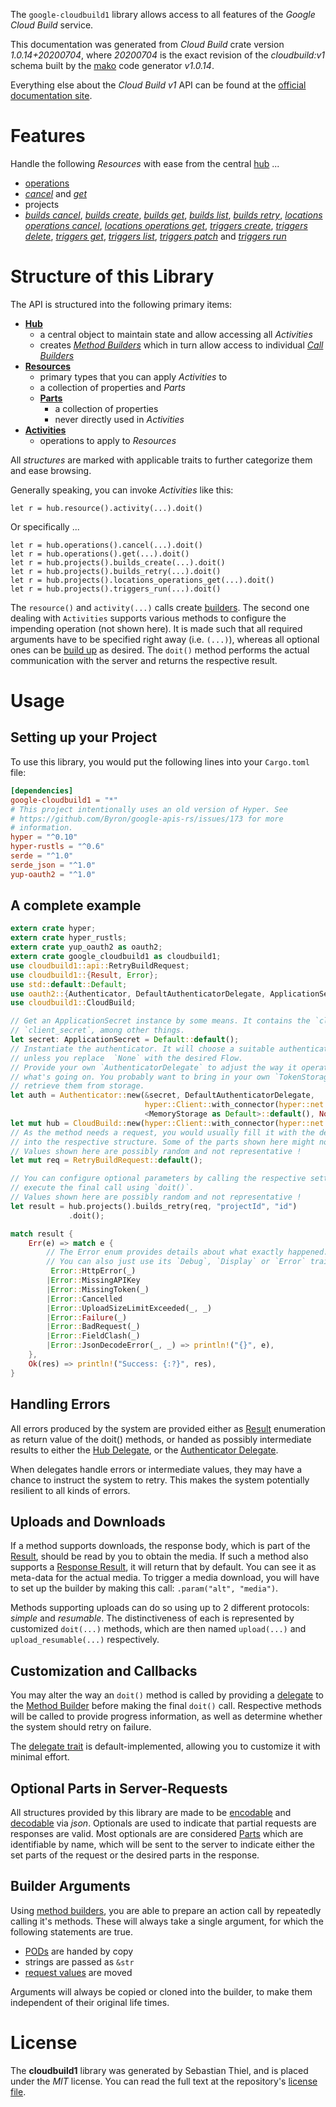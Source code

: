 <!---
DO NOT EDIT !
This file was generated automatically from 'src/mako/api/README.md.mako'
DO NOT EDIT !
-->
The `google-cloudbuild1` library allows access to all features of the *Google Cloud Build* service.

This documentation was generated from *Cloud Build* crate version *1.0.14+20200704*, where *20200704* is the exact revision of the *cloudbuild:v1* schema built by the [mako](http://www.makotemplates.org/) code generator *v1.0.14*.

Everything else about the *Cloud Build* *v1* API can be found at the
[official documentation site](https://cloud.google.com/cloud-build/docs/).
# Features

Handle the following *Resources* with ease from the central [hub](https://docs.rs/google-cloudbuild1/1.0.14+20200704/google_cloudbuild1/CloudBuild) ... 

* [operations](https://docs.rs/google-cloudbuild1/1.0.14+20200704/google_cloudbuild1/api::Operation)
 * [*cancel*](https://docs.rs/google-cloudbuild1/1.0.14+20200704/google_cloudbuild1/api::OperationCancelCall) and [*get*](https://docs.rs/google-cloudbuild1/1.0.14+20200704/google_cloudbuild1/api::OperationGetCall)
* projects
 * [*builds cancel*](https://docs.rs/google-cloudbuild1/1.0.14+20200704/google_cloudbuild1/api::ProjectBuildCancelCall), [*builds create*](https://docs.rs/google-cloudbuild1/1.0.14+20200704/google_cloudbuild1/api::ProjectBuildCreateCall), [*builds get*](https://docs.rs/google-cloudbuild1/1.0.14+20200704/google_cloudbuild1/api::ProjectBuildGetCall), [*builds list*](https://docs.rs/google-cloudbuild1/1.0.14+20200704/google_cloudbuild1/api::ProjectBuildListCall), [*builds retry*](https://docs.rs/google-cloudbuild1/1.0.14+20200704/google_cloudbuild1/api::ProjectBuildRetryCall), [*locations operations cancel*](https://docs.rs/google-cloudbuild1/1.0.14+20200704/google_cloudbuild1/api::ProjectLocationOperationCancelCall), [*locations operations get*](https://docs.rs/google-cloudbuild1/1.0.14+20200704/google_cloudbuild1/api::ProjectLocationOperationGetCall), [*triggers create*](https://docs.rs/google-cloudbuild1/1.0.14+20200704/google_cloudbuild1/api::ProjectTriggerCreateCall), [*triggers delete*](https://docs.rs/google-cloudbuild1/1.0.14+20200704/google_cloudbuild1/api::ProjectTriggerDeleteCall), [*triggers get*](https://docs.rs/google-cloudbuild1/1.0.14+20200704/google_cloudbuild1/api::ProjectTriggerGetCall), [*triggers list*](https://docs.rs/google-cloudbuild1/1.0.14+20200704/google_cloudbuild1/api::ProjectTriggerListCall), [*triggers patch*](https://docs.rs/google-cloudbuild1/1.0.14+20200704/google_cloudbuild1/api::ProjectTriggerPatchCall) and [*triggers run*](https://docs.rs/google-cloudbuild1/1.0.14+20200704/google_cloudbuild1/api::ProjectTriggerRunCall)




# Structure of this Library

The API is structured into the following primary items:

* **[Hub](https://docs.rs/google-cloudbuild1/1.0.14+20200704/google_cloudbuild1/CloudBuild)**
    * a central object to maintain state and allow accessing all *Activities*
    * creates [*Method Builders*](https://docs.rs/google-cloudbuild1/1.0.14+20200704/google_cloudbuild1/client::MethodsBuilder) which in turn
      allow access to individual [*Call Builders*](https://docs.rs/google-cloudbuild1/1.0.14+20200704/google_cloudbuild1/client::CallBuilder)
* **[Resources](https://docs.rs/google-cloudbuild1/1.0.14+20200704/google_cloudbuild1/client::Resource)**
    * primary types that you can apply *Activities* to
    * a collection of properties and *Parts*
    * **[Parts](https://docs.rs/google-cloudbuild1/1.0.14+20200704/google_cloudbuild1/client::Part)**
        * a collection of properties
        * never directly used in *Activities*
* **[Activities](https://docs.rs/google-cloudbuild1/1.0.14+20200704/google_cloudbuild1/client::CallBuilder)**
    * operations to apply to *Resources*

All *structures* are marked with applicable traits to further categorize them and ease browsing.

Generally speaking, you can invoke *Activities* like this:

```Rust,ignore
let r = hub.resource().activity(...).doit()
```

Or specifically ...

```ignore
let r = hub.operations().cancel(...).doit()
let r = hub.operations().get(...).doit()
let r = hub.projects().builds_create(...).doit()
let r = hub.projects().builds_retry(...).doit()
let r = hub.projects().locations_operations_get(...).doit()
let r = hub.projects().triggers_run(...).doit()
```

The `resource()` and `activity(...)` calls create [builders][builder-pattern]. The second one dealing with `Activities` 
supports various methods to configure the impending operation (not shown here). It is made such that all required arguments have to be 
specified right away (i.e. `(...)`), whereas all optional ones can be [build up][builder-pattern] as desired.
The `doit()` method performs the actual communication with the server and returns the respective result.

# Usage

## Setting up your Project

To use this library, you would put the following lines into your `Cargo.toml` file:

```toml
[dependencies]
google-cloudbuild1 = "*"
# This project intentionally uses an old version of Hyper. See
# https://github.com/Byron/google-apis-rs/issues/173 for more
# information.
hyper = "^0.10"
hyper-rustls = "^0.6"
serde = "^1.0"
serde_json = "^1.0"
yup-oauth2 = "^1.0"
```

## A complete example

```Rust
extern crate hyper;
extern crate hyper_rustls;
extern crate yup_oauth2 as oauth2;
extern crate google_cloudbuild1 as cloudbuild1;
use cloudbuild1::api::RetryBuildRequest;
use cloudbuild1::{Result, Error};
use std::default::Default;
use oauth2::{Authenticator, DefaultAuthenticatorDelegate, ApplicationSecret, MemoryStorage};
use cloudbuild1::CloudBuild;

// Get an ApplicationSecret instance by some means. It contains the `client_id` and 
// `client_secret`, among other things.
let secret: ApplicationSecret = Default::default();
// Instantiate the authenticator. It will choose a suitable authentication flow for you, 
// unless you replace  `None` with the desired Flow.
// Provide your own `AuthenticatorDelegate` to adjust the way it operates and get feedback about 
// what's going on. You probably want to bring in your own `TokenStorage` to persist tokens and
// retrieve them from storage.
let auth = Authenticator::new(&secret, DefaultAuthenticatorDelegate,
                              hyper::Client::with_connector(hyper::net::HttpsConnector::new(hyper_rustls::TlsClient::new())),
                              <MemoryStorage as Default>::default(), None);
let mut hub = CloudBuild::new(hyper::Client::with_connector(hyper::net::HttpsConnector::new(hyper_rustls::TlsClient::new())), auth);
// As the method needs a request, you would usually fill it with the desired information
// into the respective structure. Some of the parts shown here might not be applicable !
// Values shown here are possibly random and not representative !
let mut req = RetryBuildRequest::default();

// You can configure optional parameters by calling the respective setters at will, and
// execute the final call using `doit()`.
// Values shown here are possibly random and not representative !
let result = hub.projects().builds_retry(req, "projectId", "id")
             .doit();

match result {
    Err(e) => match e {
        // The Error enum provides details about what exactly happened.
        // You can also just use its `Debug`, `Display` or `Error` traits
         Error::HttpError(_)
        |Error::MissingAPIKey
        |Error::MissingToken(_)
        |Error::Cancelled
        |Error::UploadSizeLimitExceeded(_, _)
        |Error::Failure(_)
        |Error::BadRequest(_)
        |Error::FieldClash(_)
        |Error::JsonDecodeError(_, _) => println!("{}", e),
    },
    Ok(res) => println!("Success: {:?}", res),
}

```
## Handling Errors

All errors produced by the system are provided either as [Result](https://docs.rs/google-cloudbuild1/1.0.14+20200704/google_cloudbuild1/client::Result) enumeration as return value of
the doit() methods, or handed as possibly intermediate results to either the 
[Hub Delegate](https://docs.rs/google-cloudbuild1/1.0.14+20200704/google_cloudbuild1/client::Delegate), or the [Authenticator Delegate](https://docs.rs/yup-oauth2/*/yup_oauth2/trait.AuthenticatorDelegate.html).

When delegates handle errors or intermediate values, they may have a chance to instruct the system to retry. This 
makes the system potentially resilient to all kinds of errors.

## Uploads and Downloads
If a method supports downloads, the response body, which is part of the [Result](https://docs.rs/google-cloudbuild1/1.0.14+20200704/google_cloudbuild1/client::Result), should be
read by you to obtain the media.
If such a method also supports a [Response Result](https://docs.rs/google-cloudbuild1/1.0.14+20200704/google_cloudbuild1/client::ResponseResult), it will return that by default.
You can see it as meta-data for the actual media. To trigger a media download, you will have to set up the builder by making
this call: `.param("alt", "media")`.

Methods supporting uploads can do so using up to 2 different protocols: 
*simple* and *resumable*. The distinctiveness of each is represented by customized 
`doit(...)` methods, which are then named `upload(...)` and `upload_resumable(...)` respectively.

## Customization and Callbacks

You may alter the way an `doit()` method is called by providing a [delegate](https://docs.rs/google-cloudbuild1/1.0.14+20200704/google_cloudbuild1/client::Delegate) to the 
[Method Builder](https://docs.rs/google-cloudbuild1/1.0.14+20200704/google_cloudbuild1/client::CallBuilder) before making the final `doit()` call. 
Respective methods will be called to provide progress information, as well as determine whether the system should 
retry on failure.

The [delegate trait](https://docs.rs/google-cloudbuild1/1.0.14+20200704/google_cloudbuild1/client::Delegate) is default-implemented, allowing you to customize it with minimal effort.

## Optional Parts in Server-Requests

All structures provided by this library are made to be [encodable](https://docs.rs/google-cloudbuild1/1.0.14+20200704/google_cloudbuild1/client::RequestValue) and 
[decodable](https://docs.rs/google-cloudbuild1/1.0.14+20200704/google_cloudbuild1/client::ResponseResult) via *json*. Optionals are used to indicate that partial requests are responses 
are valid.
Most optionals are are considered [Parts](https://docs.rs/google-cloudbuild1/1.0.14+20200704/google_cloudbuild1/client::Part) which are identifiable by name, which will be sent to 
the server to indicate either the set parts of the request or the desired parts in the response.

## Builder Arguments

Using [method builders](https://docs.rs/google-cloudbuild1/1.0.14+20200704/google_cloudbuild1/client::CallBuilder), you are able to prepare an action call by repeatedly calling it's methods.
These will always take a single argument, for which the following statements are true.

* [PODs][wiki-pod] are handed by copy
* strings are passed as `&str`
* [request values](https://docs.rs/google-cloudbuild1/1.0.14+20200704/google_cloudbuild1/client::RequestValue) are moved

Arguments will always be copied or cloned into the builder, to make them independent of their original life times.

[wiki-pod]: http://en.wikipedia.org/wiki/Plain_old_data_structure
[builder-pattern]: http://en.wikipedia.org/wiki/Builder_pattern
[google-go-api]: https://github.com/google/google-api-go-client

# License
The **cloudbuild1** library was generated by Sebastian Thiel, and is placed 
under the *MIT* license.
You can read the full text at the repository's [license file][repo-license].

[repo-license]: https://github.com/Byron/google-apis-rsblob/master/LICENSE.md
